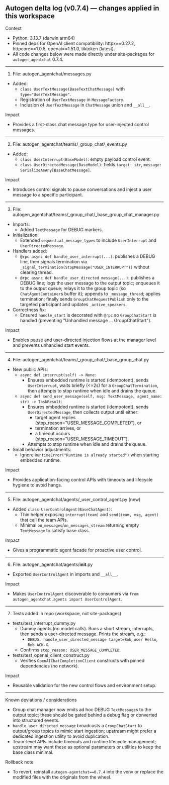 ## Autogen delta log (v0.7.4) — changes applied in this workspace

Context
- Python: 3.13.7 (darwin arm64)
- Pinned deps for OpenAI client compatibility: httpx==0.27.2, httpcore==1.0.5, openai==1.51.0, tiktoken (latest).
- All code changes below were made directly under site-packages for `autogen_agentchat` 0.7.4.

---

1) File: autogen_agentchat/messages.py
- Added:
  - `class UserTextMessage(BaseTextChatMessage)` with `type="UserTextMessage"`.
  - Registration of `UserTextMessage` in `MessageFactory`.
  - Inclusion of `UserTextMessage` in `ChatMessage` union and `__all__`.

Impact
- Provides a first-class chat message type for user-injected control messages.

---

2) File: autogen_agentchat/teams/_group_chat/_events.py
- Added:
  - `class UserInterrupt(BaseModel)`: empty payload control event.
  - `class UserDirectedMessage(BaseModel)`: fields `target: str`, `message: SerializeAsAny[BaseChatMessage]`.

Impact
- Introduces control signals to pause conversations and inject a user message to a specific participant.

---

3) File: autogen_agentchat/teams/_group_chat/_base_group_chat_manager.py
- Imports:
  - Added `TextMessage` for DEBUG markers.
- Initialization:
  - Extended `sequential_message_types` to include `UserInterrupt` and `UserDirectedMessage`.
- Handlers added:
  - `@rpc async def handle_user_interrupt(...)`: publishes a DEBUG line, then signals termination via `_signal_termination(StopMessage("USER_INTERRUPT"))` without clearing thread.
  - `@rpc async def handle_user_directed_message(...)`: publishes a DEBUG line; logs the user message to the output topic; enqueues it to the output queue; relays it to the group topic (so `ChatAgentContainer`s buffer it); appends to `_message_thread`; applies termination; finally sends `GroupChatRequestPublish` only to the targeted participant and updates `_active_speakers`.
- Correctness fix:
  - Ensured `handle_start` is decorated with `@rpc` so `GroupChatStart` is handled (preventing "Unhandled message ... GroupChatStart").

Impact
- Enables pause and user-directed injection flows at the manager level and prevents unhandled start events.

---

4) File: autogen_agentchat/teams/_group_chat/_base_group_chat.py
- New public APIs:
  - `async def interrupt(self) -> None`:
    - Ensures embedded runtime is started (idempotent), sends `UserInterrupt`, waits briefly (<=2s) for a `GroupChatTermination`, then attempts to stop runtime when idle and drains the queue.
  - `async def send_user_message(self, msg: TextMessage, agent_name: str) -> TaskResult`:
    - Ensures embedded runtime is started (idempotent), sends `UserDirectedMessage`, then collects output until either:
      - target agent replies (stop_reason="USER_MESSAGE_COMPLETED"), or
      - termination arrives, or
      - a timeout occurs (stop_reason="USER_MESSAGE_TIMEOUT").
    - Attempts to stop runtime when idle and drains the queue.
- Small behavior adjustments:
  - Ignore `RuntimeError("Runtime is already started")` when starting embedded runtime.

Impact
- Provides application-facing control APIs with timeouts and lifecycle hygiene to avoid hangs.

---

5) File: autogen_agentchat/agents/_user_control_agent.py (new)
- Added `class UserControlAgent(BaseChatAgent)`:
  - Thin helper exposing `interrupt(team)` and `send(team, msg, agent)` that call the team APIs.
  - Minimal `on_messages`/`on_messages_stream` returning empty `TextMessage` to satisfy base class.

Impact
- Gives a programmatic agent facade for proactive user control.

---

6) File: autogen_agentchat/agents/__init__.py
- Exported `UserControlAgent` in imports and `__all__`.

Impact
- Makes `UserControlAgent` discoverable to consumers via `from autogen_agentchat.agents import UserControlAgent`.

---

7) Tests added in repo (workspace, not site-packages)
- tests/test_interrupt_dummy.py
  - Dummy agents (no model calls). Runs a short stream, interrupts, then sends a user-directed message. Prints the stream, e.g.:
    - `DEBUG: handle_user_directed_message target=Bob`, `user Hello`, `Bob ACK-X`.
  - Confirms `stop_reason: USER_MESSAGE_COMPLETED`.
- tests/test_openai_client_construct.py
  - Verifies `OpenAIChatCompletionClient` constructs with pinned dependencies (no network).

Impact
- Reusable validation for the new control flows and environment setup.

---

Known deviations / considerations
- Group chat manager now emits ad hoc DEBUG `TextMessage`s to the output topic; these should be gated behind a debug flag or converted into structured events.
- `handle_user_directed_message` broadcasts a `GroupChatStart` to output/group topics to mimic start ingestion; upstream might prefer a dedicated ingestion utility to avoid duplication.
- Team-level APIs include timeouts and runtime lifecycle management; upstream may want these as optional parameters or utilities to keep the base class minimal.

Rollback note
- To revert, reinstall `autogen-agentchat==0.7.4` into the venv or replace the modified files with the originals from the wheel.


